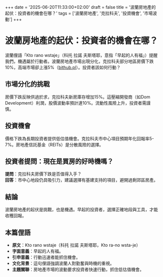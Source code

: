 +++
date = '2025-06-20T11:33:00+02:00'
draft = false
title = '波蘭房地產的起伏：投資者的機會在哪？'
tags = ['波蘭房地產', '克拉科夫', '投資機會', '市場波動']
+++

# 波蘭房地產的起伏：投資者的機會在哪？

波蘭俚語「Kto rano wstaje」（科托 拉諾 夫斯塔耶，意指「早起的人有福」）提醒我們，機遇屬於行動者。波蘭房地產市場出現分化，克拉科夫部分地區房價下跌10%，高端市場卻上漲5%（[bithub.pl](https://bithub.pl/inwestycje/nieruchomosci/krach-cen-nieruchomosci-w-polsce-ceny-mieszkan-w-krakowie-poteznie-spadly-cala-polska-dolaczy/)）。投資者該如何行動？

## 市場分化的挑戰
房價下跌反映供過於求，克拉科夫新房庫存增加15%。這壓縮開發商（如Dom Development）利潤，股價波動率預計達10%。流動性風險上升，投資者需謹慎。

## 投資機會
價格下跌為長期投資者提供低估值機會。克拉科夫市中心項目預期年化回報率5-7%。房地產信託基金（REITs）是分散風險的選擇。

## 投資者提問：現在是買房的好時機嗎？  
**提問**：克拉科夫房價下跌是否值得入手？  
**回答**：市中心地段仍具吸引力，建議選擇有基建支持的項目，避開過剩郊區房產。

## 結論
波蘭房地產的起伏是挑戰，也是機遇。早起的投資者，選擇正確地段與工具，才能收穫回報。

## 本篇俚語
- **原文**：Kto rano wstaje（科托 拉諾 夫斯塔耶，Kto ra-no wsta-je）  
- **字面意義**：早起的人有福。  
- **引申意義**：行動迅速者能抓住機會。  
- **文化背景**：這句俚語強調波蘭人對勤奮與時機的重視。  
- **主題關聯**：房地產市場的波動要求投資者快速行動，抓住低估值機會。

